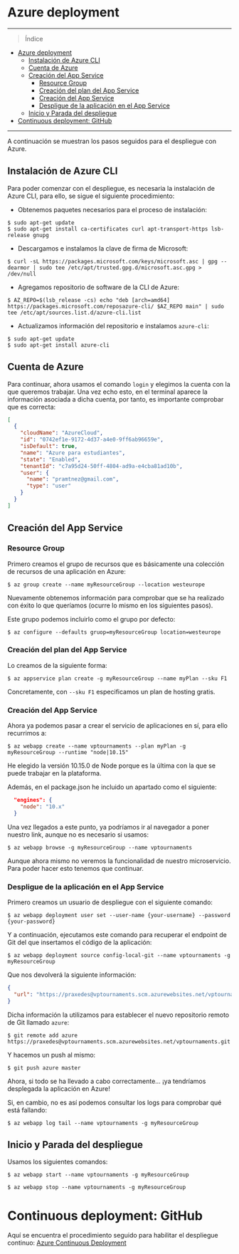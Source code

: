 # Azure deployment

___________________________________

> Índice 

<!--ts-->
- [Azure deployment](#azure-deployment)
  - [Instalación de Azure CLI](#instalaci%c3%b3n-de-azure-cli)
  - [Cuenta de Azure](#cuenta-de-azure)
  - [Creación del App Service](#creaci%c3%b3n-del-app-service)
    - [Resource Group](#resource-group)
    - [Creación del plan del App Service](#creaci%c3%b3n-del-plan-del-app-service)
    - [Creación del App Service](#creaci%c3%b3n-del-app-service-1)
    - [Despligue de la aplicación en el App Service](#despligue-de-la-aplicaci%c3%b3n-en-el-app-service)
  - [Inicio y Parada del despliegue](#inicio-y-parada-del-despliegue)
- [Continuous deployment: GitHub](#continuous-deployment-github)
<!--te-->

__________________________________________

A continuación se muestran los pasos seguidos para el despliegue con Azure.

## Instalación de Azure CLI

<a name="instalacion"></a>


Para poder comenzar con el despliegue, es necesaria la instalación de Azure CLI, para ello, se sigue el siguiente procedimiento:

- Obtenemos paquetes necesarios para el proceso de instalación:
```shell
$ sudo apt-get update
$ sudo apt-get install ca-certificates curl apt-transport-https lsb-release gnupg
```  
- Descargamos e instalamos la clave de firma de Microsoft:  
```shell
$ curl -sL https://packages.microsoft.com/keys/microsoft.asc | gpg --dearmor | sudo tee /etc/apt/trusted.gpg.d/microsoft.asc.gpg > /dev/null
```
- Agregamos repositorio de software de la CLI de Azure:
```shell
$ AZ_REPO=$(lsb_release -cs) echo "deb [arch=amd64] https://packages.microsoft.com/reposazure-cli/ $AZ_REPO main" | sudo tee /etc/apt/sources.list.d/azure-cli.list
```
- Actualizamos información del repositorio e instalamos ```azure-cli```:
```shell
$ sudo apt-get update
$ sudo apt-get install azure-cli
```

## Cuenta de Azure

<a name="cuenta"></a>


Para continuar, ahora usamos el comando ```login``` y elegimos la cuenta con la que queremos trabajar. Una vez echo esto, en el terminal aparece la información asociada a dicha cuenta, por tanto, es importante comprobar que es correcta:
```JSON
[
  {
    "cloudName": "AzureCloud",
    "id": "0742ef1e-9172-4d37-a4e0-9ff6ab96659e",
    "isDefault": true,
    "name": "Azure para estudiantes",
    "state": "Enabled",
    "tenantId": "c7a95d24-50ff-4804-ad9a-e4cba81ad10b",
    "user": {
      "name": "pramtnez@gmail.com",
      "type": "user"
    }
  }
]
```


## Creación del App Service

<a name="appserv"></a>


### Resource Group

<a name="g"></a>


Primero creamos el grupo de recursos que es básicamente una colección de recursos de una aplicación en Azure:

```shell
$ az group create --name myResourceGroup --location westeurope
```

Nuevamente obtenemos información para comprobar que se ha realizado con éxito lo que queríamos (ocurre lo mismo en los siguientes pasos).

Este grupo podemos incluirlo como el grupo por defecto:

```shell
$ az configure --defaults gruop=myResourceGroup location=westeurope
```

### Creación del plan del App Service

<a name="p"></a>


Lo creamos de la siguiente forma:

```shell
$ az appservice plan create -g myResourceGroup --name myPlan --sku F1
```

Concretamente, con ```--sku F1``` especificamos un plan de hosting gratis.

### Creación del App Service

<a name="ap"></a>


Ahora ya podemos pasar a crear el servicio de aplicaciones en sí, para ello recurrimos a:

```shell
$ az webapp create --name vptournaments --plan myPlan -g myResourceGroup --runtime "node|10.15"
```

He elegido la versión 10.15.0 de Node porque es la última con la que se puede trabajar en la plataforma.

Además, en el package.json he incluido un apartado como el siguiente:

```JSON
  "engines": {
    "node": "10.x"
  }
```

Una vez llegados a este punto, ya podríamos ir al navegador a poner nuestro link, aunque no es necesario si usamos:

```shell
$ az webapp browse -g myResourceGroup --name vptournaments
```

Aunque ahora mismo no veremos la funcionalidad de nuestro microservicio. Para poder hacer esto tenemos que continuar.

### Despligue de la aplicación en el App Service

<a name="deploy"></a>

Primero creamos un usuario de despliegue con el siguiente comando:
```shell
$ az webapp deployment user set --user-name {your-username} --password {your-password}
```

Y a continuación, ejecutamos este comando para recuperar el endpoint de Git del que insertamos el código de la aplicación:

```shell
$ az webapp deployment source config-local-git --name vptournaments -g myResourceGroup
```

Que nos devolverá la siguiente información:

```JSON
{
  "url": "https://praxedes@vptournaments.scm.azurewebsites.net/vptournaments.git"
}
```

Dicha información la utilizamos para establecer el nuevo repositorio remoto de Git llamado ```azure```:

```shell
$ git remote add azure https://praxedes@vptournaments.scm.azurewebsites.net/vptournaments.git
```

Y hacemos un push al mismo:

```shell
$ git push azure master
```

Ahora, si todo se ha llevado a cabo correctamente... ¡ya tendríamos desplegada la aplicación en Azure!

Si, en cambio, no es así podemos consultar los logs para comprobar qué está fallando:

```shell
$ az webapp log tail --name vptournaments -g myResourceGroup
```

## Inicio y Parada del despliegue

<a name="init"></a>


Usamos los siguientes comandos:

```shell
$ az webapp start --name vptournaments -g myResourceGroup

$ az webapp stop --name vptournaments -g myResourceGroup
```

# Continuous deployment: GitHub

<a name="git"></a>


Aquí se encuentra el procedimiento seguido para habilitar el despliegue continuo: [Azure Continuous Deployment](https://pramartinez.github.io/IV_project/azure_continuous_deploy)